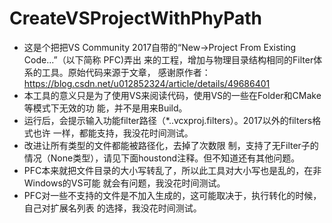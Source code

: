 # CreateVSProjectWithPhyPath

- 这是个把把VS Community 2017自带的“New->Project From Existing Code...”（以下简称
  PFC)弄出  来的工程，增加与物理目录结构相同的Filter体系的工具。原始代码来源于文章，
  感谢原作者：
  https://blog.csdn.net/u012852324/article/details/49686401
- 本工具的意义只是为了使用VS来阅读代码，使用VS的一些在Folder和CMake等模式下无效的功
  能，并不是用来Build。
- 运行后，会提示输入功能filter路径（*..vcxproj.filters）。2017以外的filters格式也许
  一样，都能支持，我没花时间测试。
- 改进让所有类型的文件都能被路径化，去掉了次数限
  制，支持了无Filter子的情况（None类型），请见下面houstond注释。但不知道还有其他问题。
- PFC本来就把文件目录的大小写转乱了，所以此工具对大小写也是乱的，在非Windows的VS可能
  就会有问题，我没花时间测试。
- PFC对一些不支持的文件是不加入生成的，这可能取决于，执行转化的时候，自己对扩展名列表
  的选择，我没花时间测试。
